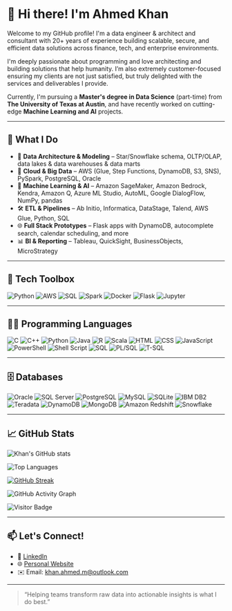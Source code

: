 # 👋 Hi there! I'm Ahmed Khan

Welcome to my GitHub profile! I'm a data engineer & architect and consultant with 20+ years of experience building scalable, secure, and efficient data solutions across finance, tech, and enterprise environments.

I'm deeply passionate about programming and love architecting and building solutions that help humanity. I’m also extremely customer-focused ensuring my clients are not just satisfied, but truly delighted with the services and deliverables I provide.

Currently, I'm pursuing a **Master's degree in Data Science** (part-time) from **The University of Texas at Austin**, and have recently worked on cutting-edge **Machine Learning and AI** projects.

---

## 🔧 What I Do

- 🧠 **Data Architecture & Modeling** – Star/Snowflake schema, OLTP/OLAP, data lakes & data warehouses & data marts  
- 🚀 **Cloud & Big Data** – AWS (Glue, Step Functions, DynamoDB, S3, SNS), PySpark, PostgreSQL, Oracle  
- 🤖 **Machine Learning & AI** – Amazon SageMaker, Amazon Bedrock, Kendra, Amazon Q, Azure ML Studio, AutoML, Google DialogFlow, NumPy, pandas  
- 🛠️ **ETL & Pipelines** – Ab Initio, Informatica, DataStage, Talend, AWS Glue, Python, SQL  
- 🌐 **Full Stack Prototypes** – Flask apps with DynamoDB, autocomplete search, calendar scheduling, and more  
- 📊 **BI & Reporting** – Tableau, QuickSight, BusinessObjects, MicroStrategy  

---

## 🧰 Tech Toolbox

![Python](https://img.shields.io/badge/-Python-333333?style=flat&logo=python)
![AWS](https://img.shields.io/badge/-AWS-232F3E?style=flat&logo=amazon-aws)
![SQL](https://img.shields.io/badge/-SQL-4479A1?style=flat&logo=mysql)
![Spark](https://img.shields.io/badge/-Apache%20Spark-E25A1C?style=flat&logo=apachespark)
![Docker](https://img.shields.io/badge/-Docker-2496ED?style=flat&logo=docker)
![Flask](https://img.shields.io/badge/-Flask-000000?style=flat&logo=flask)
![Jupyter](https://img.shields.io/badge/-Jupyter-F37626?style=flat&logo=jupyter)

---

## 🧑‍💻 Programming Languages

![C](https://img.shields.io/badge/-C-00599C?style=flat&logo=c)
![C++](https://img.shields.io/badge/-C++-00599C?style=flat&logo=c%2B%2B)
![Python](https://img.shields.io/badge/-Python-3776AB?style=flat&logo=python)
![Java](https://img.shields.io/badge/-Java-007396?style=flat&logo=java)
![R](https://img.shields.io/badge/-R-276DC3?style=flat&logo=r)
![Scala](https://img.shields.io/badge/-Scala-DC322F?style=flat&logo=scala)
![HTML](https://img.shields.io/badge/-HTML5-E34F26?style=flat&logo=html5)
![CSS](https://img.shields.io/badge/-CSS3-1572B6?style=flat&logo=css3)
![JavaScript](https://img.shields.io/badge/-JavaScript-F7DF1E?style=flat&logo=javascript)
![PowerShell](https://img.shields.io/badge/-PowerShell-5391FE?style=flat&logo=powershell)
![Shell Script](https://img.shields.io/badge/-Shell_Scripting-4EAA25?style=flat&logo=gnu-bash)
![SQL](https://img.shields.io/badge/-SQL-4479A1?style=flat&logo=postgresql)
![PL/SQL](https://img.shields.io/badge/-PL/SQL-F80000?style=flat)
![T-SQL](https://img.shields.io/badge/-T--SQL-CC2927?style=flat)

---

## 🗄️ Databases

![Oracle](https://img.shields.io/badge/-Oracle-F80000?style=flat&logo=oracle)
![SQL Server](https://img.shields.io/badge/-SQL%20Server-CC2927?style=flat&logo=microsoft-sql-server)
![PostgreSQL](https://img.shields.io/badge/-PostgreSQL-336791?style=flat&logo=postgresql)
![MySQL](https://img.shields.io/badge/-MySQL-4479A1?style=flat&logo=mysql)
![SQLite](https://img.shields.io/badge/-SQLite-003B57?style=flat&logo=sqlite)
![IBM DB2](https://img.shields.io/badge/-IBM%20DB2-4481C3?style=flat&logo=ibm)
![Teradata](https://img.shields.io/badge/-Teradata-F37440?style=flat)
![DynamoDB](https://img.shields.io/badge/-DynamoDB-4053D6?style=flat&logo=amazondynamodb)
![MongoDB](https://img.shields.io/badge/-MongoDB-47A248?style=flat&logo=mongodb)
![Amazon Redshift](https://img.shields.io/badge/-Amazon%20Redshift-8C4FFF?style=flat&logo=amazon-redshift)
![Snowflake](https://img.shields.io/badge/-Snowflake-56B9EB?style=flat&logo=snowflake)

---

## 📈 GitHub Stats

![Khan's GitHub stats](https://github-readme-stats.vercel.app/api?username=khanahmedm&show_icons=true&theme=radical)

![Top Languages](https://github-readme-stats.vercel.app/api/top-langs/?username=khanahmedm&layout=compact&theme=radical)

[![GitHub Streak](https://streak-stats.demolab.com?user=khanahmedm&theme=radical&hide_border=true)](https://git.io/streak-stats)

![GitHub Activity Graph](https://github-readme-activity-graph.vercel.app/graph?username=khanahmedm&theme=radical)

![Visitor Badge](https://komarev.com/ghpvc/?username=khanahmedm&label=Profile%20views&color=0e75b6&style=flat)


---

## 📫 Let's Connect!

- 💼 [LinkedIn](https://www.linkedin.com/in/khanahmedm/)
- 🌐 [Personal Website](https://khanahmedm.github.io)
- ✉️ Email: khan.ahmed.m@outlook.com

---

> “Helping teams transform raw data into actionable insights is what I do best.”
